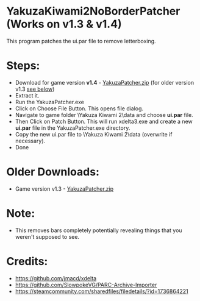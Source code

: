 # YakuzaKiwami2NoBorderPatcher (Works on v1.3 & v1.4)

This program patches the ui.par file to remove letterboxing.

# Steps:
- Download for game version **v1.4** - [YakuzaPatcher.zip](https://github.com/zypnyx/YakuzaKiwami2NoBorderPatcher/releases/download/1.1/YakuzaPatcher.zip) (for older version v1.3 [see below](https://github.com/zypnyx/YakuzaKiwami2NoBorderPatcher#older-downloads))
- Extract it.
- Run the YakuzaPatcher.exe
- Click on Choose File Button. This opens file dialog.
- Navigate to game folder \Yakuza Kiwami 2\data and choose **ui.par** file.
- Then Click on Patch Button. This will run xdelta3.exe and create a new **ui.par** file in the YakuzaPatcher.exe directory.
- Copy the new ui.par file to \Yakuza Kiwami 2\data (overwrite if necessary).
- Done

# Older Downloads:
  - Game version v1.3 - [YakuzaPatcher.zip](https://github.com/zypnyx/YakuzaKiwami2NoBorderPatcher/releases/download/1.0/YakuzaPatcher.zip)

# Note:
- This removes bars completely potentially revealing things that you weren't supposed to see.

# Credits:
- https://github.com/jmacd/xdelta
- https://github.com/SlowpokeVG/PARC-Archive-Importer
- https://steamcommunity.com/sharedfiles/filedetails/?id=1736864221
